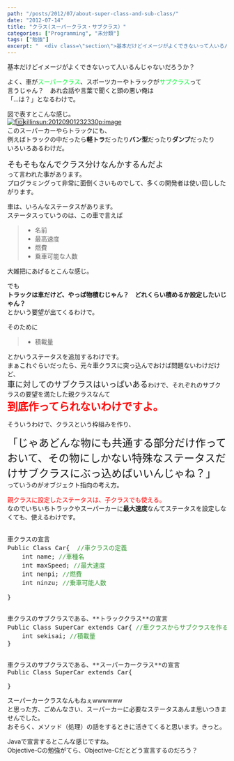 ```yaml
---
path: "/posts/2012/07/about-super-class-and-sub-class/"
date: "2012-07-14"
title: "クラス(スーパークラス・サブクラス）"
categories: ["Programming", "未分類"]
tags: ["勉強"]
excerpt: "  <div class=\"section\">基本だけどイメージがよくできないって人いるんじゃないだろうか？  よく、車が<span style=\"color:#00FF33;\" class..."
---
```


  

<div class="section">基本だけどイメージがよくできないって人いるんじゃないだろうか？  

よく、車が<span style="color:#00FF33;" class="deco">スーパークラス</span>、スポーツカーやトラックが<span style="color:#00FF33;" class="deco">サブクラス</span>って  
言うじゃん？　あれ会話や言葉で聞くと頭の悪い俺は  
「…は？」となるわけで。  

図で表すとこんな感じ。  
[![f:id:killinsun:20120901232330p:image](https://cdn-ak.f.st-hatena.com/images/fotolife/k/killinsun/20120901/20120901232330.png "f:id:killinsun:20120901232330p:image")](http://f.hatena.ne.jp/killinsun/20120901232330)  
このスーパーカーやらトラックにも、  
例えばトラックの中だったら**軽トラ**だったり**バン型**だったり**ダンプ**だったり  
いろいろあるわけだ。  

<font size="4">そもそもなんでクラス分けなんかするんだよ</font>  
って言われた事があります。  
プログラミングって非常に面倒くさいものでして、多くの開発者は使い回ししたがります。  

車は、いろんなステータスがあります。  
ステータスっていうのは、この車で言えば  

> * 名前  
> * 最高速度  
> * 燃費  
> * 乗車可能な人数

大雑把にあげるとこんな感じ。  

でも  
**トラックは車だけど、やっぱ物積むじゃん？　どれくらい積めるか設定したいじゃん？**  
とかいう要望が出てくるわけで。  

そのために  

> * 積載量

とかいうステータスを追加するわけです。  
まぁこれぐらいだったら、元々車クラスに突っ込んでおけば問題ないわけだけど、  
<span style="font-size:large;" class="deco">車に対してのサブクラスはいっぱいある</span>わけで、それぞれのサブクラスの要望を満たした親クラスなんて  
<span style="color:#FF0000;font-weight:bold;font-size:x-large;" class="deco">到底作ってられないわけですよ。</span>  

そういうわけで、クラスという枠組みを作り、  

<span style="font-size:x-large;" class="deco">「じゃあどんな物にも共通する部分だけ作っておいて、その物にしかない特殊なステータスだけサブクラスにぶっ込めばいいんじゃね？」　</span>  
っていうのがオブジェクト指向の考え方。  

<span style="color:#FF0000;" class="deco">親クラスに設定したステータスは、子クラスでも使える。</span>  
なのでいちいちトラックやスーパーカーに**最大速度**なんてステータスを設定しなくても、使えるわけです。  

<pre>  
車クラスの宣言  
Public Class Car{  <span style="color:#339933;" class="deco">//車クラスの定義</span>  
    int name; <span style="color:#339933;" class="deco">//車種名</span>  
    int maxSpeed; <span style="color:#339933;" class="deco">//最大速度</span>  
    int nenpi; <span style="color:#339933;" class="deco">//燃費</span>  
    int ninzu; <span style="color:#339933;" class="deco">//乗車可能人数</span>  

}  
</pre>

<pre>  
車クラスのサブクラスである、**トラッククラス**の宣言  
Public Class SuperCar extends Car{ <span style="color:#339933;" class="deco">//車クラスからサブクラスを作る際、<span style="color:#FF0000;" class="deco">extends</span>を使ってサブクラス作りますよという宣言をする</span>  
    int sekisai; <span style="color:#339933;" class="deco">//積載量</span>  
}  
</pre>

<pre>  
車クラスのサブクラスである、**スーパーカークラス**の宣言  
Public Class SuperCar extends Car{   

}  
</pre>

スーパーカークラスなんもねぇwwwwww  
と思った方、ごめんなさい、スーパーカーに必要なステータスあんま思いつきませんでした。  
おそらく、メソッド（処理）の話をするときに活きてくると思います。きっと。  

Javaで宣言するとこんな感じですね。  
Objective-Cの勉強がてら、Objective-Cだとどう宣言するのだろう？</div>